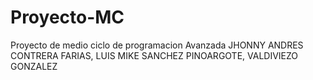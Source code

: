 # Proyecto-MC
Proyecto de medio ciclo de programacion Avanzada
JHONNY ANDRES CONTRERA FARIAS,
LUIS MIKE SANCHEZ PINOARGOTE,
VALDIVIEZO GONZALEZ
